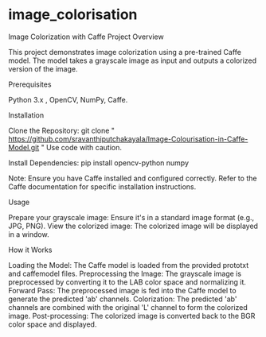 # image_colorisation

Image Colorization with Caffe
Project Overview

This project demonstrates image colorization using a pre-trained Caffe model. The model takes a grayscale image as input and outputs a colorized version of the image.

Prerequisites

Python 3.x ,
OpenCV, 
NumPy, 
Caffe.

Installation

Clone the Repository:
git clone " https://github.com/sravanthiputchakayala/Image-Colourisation-in-Caffe-Model.git "
Use code with caution.

Install Dependencies:
pip install opencv-python numpy

Note: Ensure you have Caffe installed and configured correctly. Refer to the Caffe documentation for specific installation instructions.

Usage

Prepare your grayscale image: Ensure it's in a standard image format (e.g., JPG, PNG).
View the colorized image: The colorized image will be displayed in a window.

How it Works

Loading the Model: The Caffe model is loaded from the provided prototxt and caffemodel files.
Preprocessing the Image: The grayscale image is preprocessed by converting it to the LAB color space and normalizing it.
Forward Pass: The preprocessed image is fed into the Caffe model to generate the predicted 'ab' channels.
Colorization: The predicted 'ab' channels are combined with the original 'L' channel to form the colorized image.
Post-processing: The colorized image is converted back to the BGR color space and displayed.
